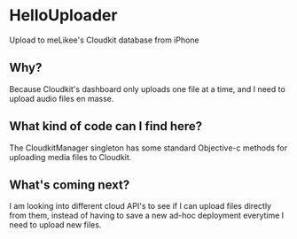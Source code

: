 # HelloUploader
Upload to meLikee's Cloudkit database from iPhone

## Why?
Because Cloudkit's dashboard only uploads one file at a time, and I need to upload audio files en masse.

## What kind of code can I find here?
The CloudkitManager singleton has some standard Objective-c methods for uploading media files to Cloudkit.

## What's coming next?
I am looking into different cloud API's to see if I can upload files directly from them, instead of having
to save a new ad-hoc deployment everytime I need to upload new files.
